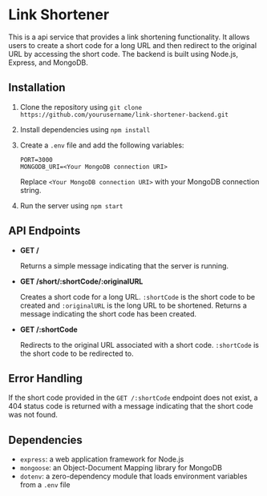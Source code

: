 # Link Shortener

This is a api service that provides a link shortening functionality. It allows users to create a short code for a long URL and then redirect to the original URL by accessing the short code. The backend is built using Node.js, Express, and MongoDB.

## Installation

1. Clone the repository using `git clone https://github.com/yourusername/link-shortener-backend.git`
2. Install dependencies using `npm install`
3. Create a `.env` file and add the following variables:

    ```
    PORT=3000
    MONGODB_URI=<Your MongoDB connection URI>
    ```

    Replace `<Your MongoDB connection URI>` with your MongoDB connection string.
4. Run the server using `npm start`

## API Endpoints

- **GET /**

  Returns a simple message indicating that the server is running.

- **GET /short/:shortCode/:originalURL**

  Creates a short code for a long URL. `:shortCode` is the short code to be created and `:originalURL` is the long URL to be shortened. Returns a message indicating the short code has been created.

- **GET /:shortCode**

  Redirects to the original URL associated with a short code. `:shortCode` is the short code to be redirected to.

## Error Handling

If the short code provided in the `GET /:shortCode` endpoint does not exist, a 404 status code is returned with a message indicating that the short code was not found.

## Dependencies

- `express`: a web application framework for Node.js
- `mongoose`: an Object-Document Mapping library for MongoDB
- `dotenv`: a zero-dependency module that loads environment variables from a `.env` file
